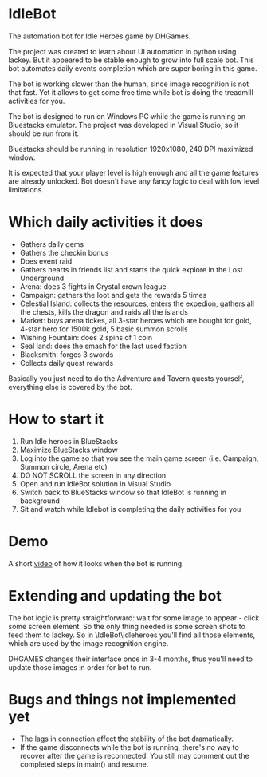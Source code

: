 # IdleBot
The automation bot for Idle Heroes game by DHGames.

The project was created to learn about UI automation in python using lackey. But it appeared to be stable enough to grow into full scale bot.
This bot automates daily events completion which are super boring in this game.

The bot is working slower than the human, since image recognition is not that fast. Yet it allows to get some free time while bot is doing the treadmill activities for you.

The bot is designed to run on Windows PC while the game is running on Bluestacks emulator. The project was developed in Visual Studio, so it should be run from it.

Bluestacks should be running in resolution 1920x1080, 240 DPI maximized window.

It is expected that your player level is high enough and all the game features are already unlocked. Bot doesn't have any fancy logic to deal with low level limitations.

# Which daily activities it does
* Gathers daily gems
* Gathers the checkin bonus
* Does event raid
* Gathers hearts in friends list and starts the quick explore in the Lost Underground
* Arena: does 3 fights in Crystal crown league
* Campaign: gathers the loot and gets the rewards 5 times
* Celestial Island: collects the resources, enters the expedion, gathers all the chests, kills the dragon and raids all the islands
* Market: buys arena tickes, all 3-star heroes which are bought for gold, 4-star hero for 1500k gold, 5 basic summon scrolls
* Wishing Fountain: does 2 spins of 1 coin
* Seal land: does the smash for the last used faction
* Blacksmith: forges 3 swords
* Collects daily quest rewards

Basically you just need to do the Adventure and Tavern quests yourself, everything else is covered by the bot.

# How to start it

1. Run Idle heroes in BlueStacks
2. Maximize BlueStacks window
3. Log into the game so that you see the main game screen (i.e. Campaign, Summon circle, Arena etc)
4. DO NOT SCROLL the screen in any direction
5. Open and run IdleBot solution in Visual Studio
6. Switch back to BlueStacks window so that IdleBot is running in background
7. Sit and watch while Idlebot is completing the daily activities for you

# Demo
A short [video](https://github.com/AntonKukoba1/IdleBot/blob/master/Demo.m4v) of how it looks when the bot is running.

# Extending and updating the bot

The bot logic is pretty straightforward: wait for some image to appear - click some screen element. So the only thing needed is some screen shots to feed them to lackey. So in \IdleBot\idleheroes you'll find all those elements, which are used by the image recognition engine. 

DHGAMES changes their interface once in 3-4 months, thus you'll need to update those images in order for bot to run.

# Bugs and things not implemented yet
* The lags in connection affect the stability of the bot dramatically.
* If the game disconnects while the bot is running, there's no way to recover after the game is reconnected. You still may comment out the completed steps in main() and resume.



